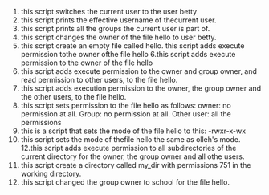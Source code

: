 1. this script switches the current user to the user betty
2. this script prints the effective username of thecurrent user.
3. this script prints all the groups the current user is part of.
4. this script changes the owner of the file hello to user betty.
5. this script create an empty file called hello.
this script adds execute permission tothe owner ofthe file hello
6.this script adds execute permission to the owner of the file hello
7. this script adds execute permission to the owner and group owner, and read permission to other users, to the file hello.
8. this script adds execution permission to the owner, the group owner and the other users, to the file hello.
9. this script sets permission to the file hello as follows: owner: no permission at all. Group: no permission at all. Other user: all the permissions
10. this is a script that sets the mode of the file hello to this: -rwxr-x-wx
11. this script sets the mode of thefile hello the same as olleh's mode.
12.this script adds execute permission to all subdirectories of the current directory for the owner, the group owner and all othe users. 
13. this script create a directory called my_dir with permissions 751 in the working directory.
14. this script changed the group owner to school for the file hello.
